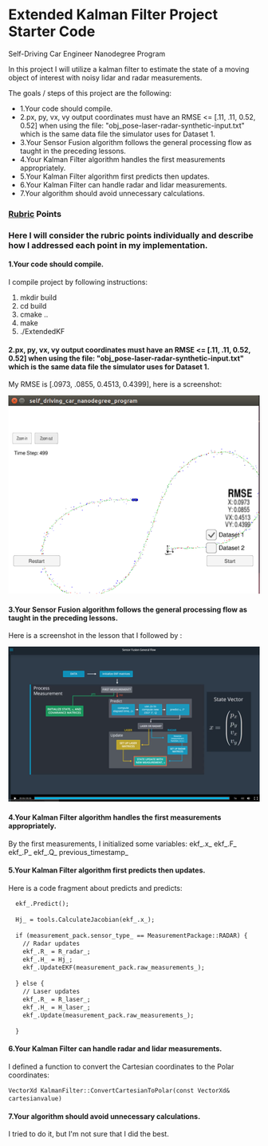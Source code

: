 # Extended Kalman Filter Project Starter Code
Self-Driving Car Engineer Nanodegree Program

In this project I will utilize a kalman filter to estimate the state of a moving object of interest with noisy lidar and radar measurements. 

The goals / steps of this project are the following:

* 1.Your code should compile.
* 2.px, py, vx, vy output coordinates must have an RMSE <= [.11, .11, 0.52, 0.52] when using the file: "obj_pose-laser-radar-synthetic-input.txt" which is the same data file the simulator uses for Dataset 1.
* 3.Your Sensor Fusion algorithm follows the general processing flow as taught in the preceding lessons. 
* 4.Your Kalman Filter algorithm handles the first measurements appropriately.  
* 5.Your Kalman Filter algorithm first predicts then updates. 
* 6.Your Kalman Filter can handle radar and lidar measurements.
* 7.Your algorithm should avoid unnecessary calculations. 



### [Rubric](https://review.udacity.com/#!/rubrics/748/view) Points
### Here I will consider the rubric points individually and describe how I addressed each point in my implementation.  

#### 1.Your code should compile.
I compile project by following instructions:

1. mkdir build
2. cd build
3. cmake ..
4. make
5. ./ExtendedKF

#### 2.px, py, vx, vy output coordinates must have an RMSE <= [.11, .11, 0.52, 0.52] when using the file: "obj_pose-laser-radar-synthetic-input.txt" which is the same data file the simulator uses for Dataset 1.
My RMSE is [.0973, .0855, 0.4513, 0.4399], here is a screenshot:
<div class="test">
<img src="Docs/RMSE.png" width="600" />
</div>


#### 3.Your Sensor Fusion algorithm follows the general processing flow as taught in the preceding lessons. 
Here is a screenshot in the lesson that I followed by :
<div class="test">
<img src="Docs/framework.png" width="600" />
</div>

#### 4.Your Kalman Filter algorithm handles the first measurements appropriately.
By the first measurements, I initialized some variables:
ekf_.x_
ekf_.F_
ekf_.P_
ekf_.Q_ 
previous_timestamp_

  
#### 5.Your Kalman Filter algorithm first predicts then updates. 
Here is a code fragment about predicts and predicts:
```
  ekf_.Predict();

  Hj_ = tools.CalculateJacobian(ekf_.x_);

  if (measurement_pack.sensor_type_ == MeasurementPackage::RADAR) {
    // Radar updates
    ekf_.R_ = R_radar_;
    ekf_.H_ = Hj_;
    ekf_.UpdateEKF(measurement_pack.raw_measurements_);

  } else {
    // Laser updates
    ekf_.R_ = R_laser_;
    ekf_.H_ = H_laser_;
    ekf_.Update(measurement_pack.raw_measurements_);

  }

```

#### 6.Your Kalman Filter can handle radar and lidar measurements.
I defined a function to convert the Cartesian  coordinates to the Polar coordinates:
```
VectorXd KalmanFilter::ConvertCartesianToPolar(const VectorXd& cartesianvalue)
```

#### 7.Your algorithm should avoid unnecessary calculations.
I tried to do it, but I'm not sure that I did the best.

